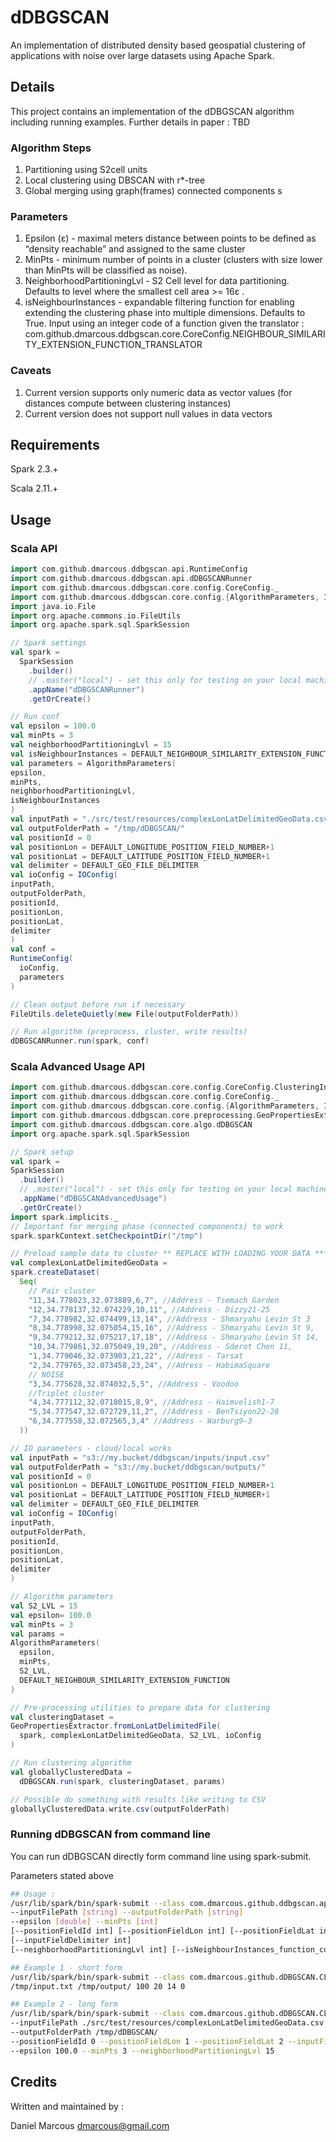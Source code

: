 # dDBGSCAN

An implementation of distributed density based geospatial clustering of applications with noise 
over large datasets using Apache Spark.

## Details

This project contains an implementation of the dDBGSCAN algorithm including running examples.
Further details in paper : TBD

### Algorithm Steps

  1. Partitioning using S2cell units
  2. Local clustering using DBSCAN with r*-tree
  3. Global merging using graph(frames) connected components
s
### Parameters

  1. Epsilon (ε) - maximal meters distance between points to be defined as “density
     reachable” and assigned to the same cluster
  2. MinPts - minimum number of points in a cluster (clusters with size lower than MinPts will
     be classified as noise).
  3. NeighborhoodPartitioningLvl - S2 Cell level for data partitioning. Defaults to level where
     the smallest cell area >= 16ε .
  4. isNeighbourInstances - expandable filtering function for enabling extending the
     clustering phase into multiple dimensions. Defaults to True.
     Input using an integer code of a function given the translator : com.github.dmarcous.ddbgscan.core.CoreConfig.NEIGHBOUR_SIMILARITY_EXTENSION_FUNCTION_TRANSLATOR 

### Caveats

  1. Current version supports only numeric data as vector values (for distances compute between clustering instances)
  2. Current version does not support null values in data vectors

## Requirements

Spark 2.3.+

Scala 2.11.+

## Usage

### Scala API

```scala
import com.github.dmarcous.ddbgscan.api.RuntimeConfig
import com.github.dmarcous.ddbgscan.api.dDBGSCANRunner
import com.github.dmarcous.ddbgscan.core.config.CoreConfig._
import com.github.dmarcous.ddbgscan.core.config.{AlgorithmParameters, IOConfig}
import java.io.File
import org.apache.commons.io.FileUtils
import org.apache.spark.sql.SparkSession

// Spark settings
val spark =
  SparkSession
    .builder()
    // .master("local") - set this only for testing on your local machine
    .appName("dDBGSCANRunner")
    .getOrCreate()

// Run conf
val epsilon = 100.0
val minPts = 3
val neighborhoodPartitioningLvl = 15
val isNeighbourInstances = DEFAULT_NEIGHBOUR_SIMILARITY_EXTENSION_FUNCTION
val parameters = AlgorithmParameters(
epsilon,
minPts,
neighborhoodPartitioningLvl,
isNeighbourInstances
)
val inputPath = "./src/test/resources/complexLonLatDelimitedGeoData.csv"
val outputFolderPath = "/tmp/dDBGSCAN/"
val positionId = 0
val positionLon = DEFAULT_LONGITUDE_POSITION_FIELD_NUMBER+1
val positionLat = DEFAULT_LATITUDE_POSITION_FIELD_NUMBER+1
val delimiter = DEFAULT_GEO_FILE_DELIMITER
val ioConfig = IOConfig(
inputPath,
outputFolderPath,
positionId,
positionLon,
positionLat,
delimiter
)
val conf =
RuntimeConfig(
  ioConfig,
  parameters
)

// Clean output before run if necessary
FileUtils.deleteQuietly(new File(outputFolderPath))

// Run algorithm (preprocess, cluster, write results)
dDBGSCANRunner.run(spark, conf)

```

### Scala Advanced Usage API

```scala
import com.github.dmarcous.ddbgscan.core.config.CoreConfig.ClusteringInstanceStatusValue.{BORDER, CORE, NOISE}
import com.github.dmarcous.ddbgscan.core.config.CoreConfig._
import com.github.dmarcous.ddbgscan.core.config.{AlgorithmParameters, IOConfig}
import com.github.dmarcous.ddbgscan.core.preprocessing.GeoPropertiesExtractor
import com.github.dmarcous.ddbgscan.core.algo.dDBGSCAN
import org.apache.spark.sql.SparkSession

// Spark setup
val spark =
SparkSession
  .builder()
  // .master("local") - set this only for testing on your local machine
  .appName("dDBGSCANAdvancedUsage")
  .getOrCreate()
import spark.implicits._
// Important for merging phase (connected components) to work
spark.sparkContext.setCheckpointDir("/tmp")

// Preload sample data to cluster ** REPLACE WITH LOADING YOUR DATA ***
val complexLonLatDelimitedGeoData =
spark.createDataset(
  Seq(
    // Pair cluster
    "11,34.778023,32.073889,6,7", //Address - Tsemach Garden
    "12,34.778137,32.074229,10,11", //Address - Dizzy21-25
    "7,34.778982,32.074499,13,14", //Address - Shmaryahu Levin St 3
    "8,34.778998,32.075054,15,16", //Address - Shmaryahu Levin St 9,
    "9,34.779212,32.075217,17,18", //Address - Shmaryahu Levin St 14,
    "10,34.779861,32.075049,19,20", //Address - Sderot Chen 11,
    "1,34.779046,32.073903,21,22", //Adress - Tarsat
    "2,34.779765,32.073458,23,24", //Adress - HabimaSquare
    // NOISE
    "3,34.775628,32.074032,5,5", //Address - Voodoo
    //Triplet cluster
    "4,34.777112,32.0718015,8,9", //Address - Haimvelish1-7
    "5,34.777547,32.072729,11,2", //Address - BenTsiyon22-28
    "6,34.777558,32.072565,3,4" //Address - Warburg9-3
  ))

// IO parameters - cloud/local works
val inputPath = "s3://my.bucket/ddbgscan/inputs/input.csv"
val outputFolderPath = "s3://my.bucket/ddbgscan/outputs/"
val positionId = 0
val positionLon = DEFAULT_LONGITUDE_POSITION_FIELD_NUMBER+1
val positionLat = DEFAULT_LATITUDE_POSITION_FIELD_NUMBER+1
val delimiter = DEFAULT_GEO_FILE_DELIMITER
val ioConfig = IOConfig(
inputPath,
outputFolderPath,
positionId,
positionLon,
positionLat,
delimiter
)

// Algorithm parameters
val S2_LVL = 15
val epsilon= 100.0
val minPts = 3
val params =
AlgorithmParameters(
  epsilon,
  minPts,
  S2_LVL,
  DEFAULT_NEIGHBOUR_SIMILARITY_EXTENSION_FUNCTION
)

// Pre-processing utilities to prepare data for clustering 
val clusteringDataset =
GeoPropertiesExtractor.fromLonLatDelimitedFile(
  spark, complexLonLatDelimitedGeoData, S2_LVL, ioConfig
)

// Run clustering algorithm
val globallyClusteredData =
  dDBGSCAN.run(spark, clusteringDataset, params)

// Possible do something with results like writing to CSV
globallyClusteredData.write.csv(outputFolderPath)

```

### Running dDBGSCAN from command line

You can run dDBGSCAN directly form command line using spark-submit.

Parameters stated above

```bash
## Usage : 
/usr/lib/spark/bin/spark-submit --class com.dmarcous.github.ddbgscan.api.CLIRunner [filename.jar]
--inputFilePath [string] --outputFolderPath [string]
--epsilon [double] --minPts [int]
[--positionFieldId int] [--positionFieldLon int] [--positionFieldLat int]
[--inputFieldDelimiter int]
[--neighborhoodPartitioningLvl int] [--isNeighbourInstances_function_code int]

## Example 1 - short form
/usr/lib/spark/bin/spark-submit --class com.dmarcous.github.dDBGSCAN.CLIRunner /tmp/dDBGSCAN.jar
/tmp/input.txt /tmp/output/ 100 20 14 0

## Example 2 - long form
/usr/lib/spark/bin/spark-submit --class com.dmarcous.github.dDBGSCAN.CLIRunner /tmp/dDBGSCAN.jar 
--inputFilePath ./src/test/resources/complexLonLatDelimitedGeoData.csv
--outputFolderPath /tmp/dDBGSCAN/
--positionFieldId 0 --positionFieldLon 1 --positionFieldLat 2 --inputFieldDelimiter ,
--epsilon 100.0 --minPts 3 --neighborhoodPartitioningLvl 15
```

## Credits

Written and maintained by :

Daniel Marcous <dmarcous@gmail.com>


